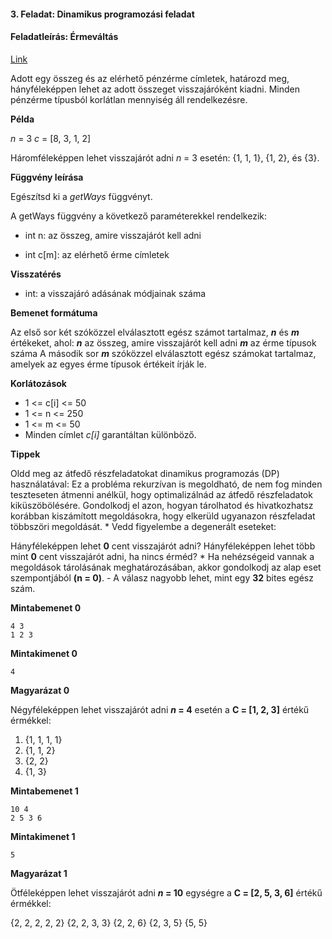 #### 3. Feladat: Dinamikus programozási feladat
#### Feladatleírás: Érmeváltás

[Link](https://www.hackerrank.com/challenges/coin-change/problem?isFullScreen=true)

Adott egy összeg és az elérhető pénzérme címletek, határozd meg, hányféleképpen lehet az adott összeget visszajáróként kiadni. Minden pénzérme típusból korlátlan mennyiség áll rendelkezésre.

**Példa**

_n_ = 3
_c_ = [8, 3, 1, 2]

Háromféleképpen lehet visszajárót adni _n_ = 3 esetén: {1, 1, 1}, {1, 2}, és {3}.

**Függvény leírása**

Egészítsd ki a _getWays_ függvényt.

A getWays függvény a következő paraméterekkel rendelkezik:

- int n: az összeg, amire visszajárót kell adni

- int c[m]: az elérhető érme címletek

**Visszatérés**

- int: a visszajáró adásának módjainak száma

**Bemenet formátuma**

Az első sor két szóközzel elválasztott egész számot tartalmaz, **_n_** és **_m_** értékeket, ahol:
**_n_** az összeg, amire visszajárót kell adni
**_m_** az érme típusok száma
A második sor **_m_** szóközzel elválasztott egész számokat tartalmaz, amelyek az egyes érme típusok értékeit írják le.

**Korlátozások**

- 1 <= c[i] <= 50
- 1 <= n <= 250
- 1 <= m <= 50
- Minden címlet _c[i]_ garantáltan különböző.

**Tippek**

Oldd meg az átfedő részfeladatokat dinamikus programozás (DP) használatával:
Ez a probléma rekurzívan is megoldható, de nem fog minden teszteseten átmenni anélkül, hogy optimalizálnád az átfedő részfeladatok kiküszöbölésére. Gondolkodj el azon, hogyan tárolhatod és hivatkozhatsz korábban kiszámított megoldásokra, hogy elkerüld ugyanazon részfeladat többszöri megoldását. * Vedd figyelembe a degenerált eseteket:

Hányféleképpen lehet **0** cent visszajárót adni?
Hányféleképpen lehet több mint **0** cent visszajárót adni, ha nincs érméd? * Ha nehézségeid vannak a megoldások tárolásának meghatározásában, akkor gondolkodj az alap eset szempontjából **(n = 0)**. - A válasz nagyobb lehet, mint egy **32** bites egész szám.

**Mintabemenet 0**
```
4 3
1 2 3
```
**Mintakimenet 0**
```
4
```
**Magyarázat 0**

Négyféleképpen lehet visszajárót adni **_n_ = 4** esetén a **C = [1, 2, 3]** értékű érmékkel:

1. {1, 1, 1, 1}
2. {1, 1, 2}
3. {2, 2}
4. {1, 3}

**Mintabemenet 1**
```
10 4
2 5 3 6
```
**Mintakimenet 1**
```
5
```
**Magyarázat 1**

Ötféleképpen lehet visszajárót adni **_n_ = 10** egységre a **C = [2, 5, 3, 6]** értékű érmékkel:

{2, 2, 2, 2, 2}
{2, 2, 3, 3}
{2, 2, 6}
{2, 3, 5}
{5, 5}